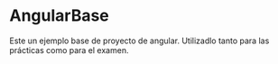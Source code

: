 # AngularBase
Este un ejemplo base de proyecto de angular. Utilizadlo tanto para las prácticas como para el examen.